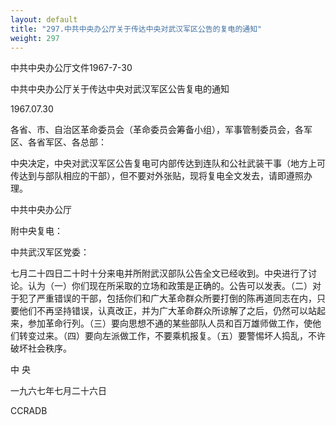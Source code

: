 ```yaml
---
layout: default
title: "297.中共中央办公厅关于传达中央对武汉军区公告的复电的通知"
weight: 297
---
```


中共中央办公厅文件1967-7-30

中共中央办公厅关于传达中央对武汉军区公告复电的通知

1967.07.30

各省、市、自治区革命委员会（革命委员会筹备小组），军事管制委员会，各军区、各省军区、各总部：

中央决定，中央对武汉军区公告复电可内部传达到连队和公社武装干事（地方上可传达到与部队相应的干部），但不要对外张贴，现将复电全文发去，请即遵照办理。

中共中央办公厅

附中央复电：

中共武汉军区党委：

七月二十四日二十时十分来电并所附武汉部队公告全文已经收到。中央进行了讨论。认为（一）你们现在所采取的立场和政策是正确的。公告可以发表。（二）对于犯了严重错误的干部，包括你们和广大革命群众所要打倒的陈再道同志在内，只要他们不再坚持错误，认真改正，并为广大革命群众所谅解了之后，仍然可以站起来，参加革命行列。（三）要向思想不通的某些部队人员和百万雄师做工作，使他们转变过来。（四）要向左派做工作，不要乘机报复。（五）要警惕坏人捣乱，不许破坏社会秩序。

中    央

一九六七年七月二十六日

CCRADB

